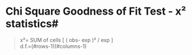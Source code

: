 #  Chi Square Goodness of Fit Test - **x² statistics**#

> x²= SUM of cells [ ( obs- exp )² / exp ]  
> d.f.=(#rows-1)(#columns-1)  



